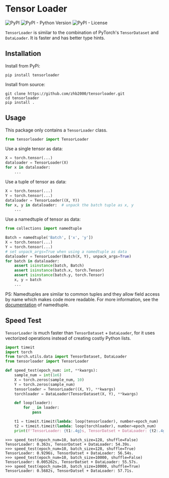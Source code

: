 # Tensor Loader

![PyPI](https://img.shields.io/pypi/v/tensorloader?logo=pypi&logoColor=white) ![PyPI - Python Version](https://img.shields.io/pypi/pyversions/tensorloader?logo=python&logoColor=white) ![PyPI - License](https://img.shields.io/pypi/l/tensorloader)

`TensorLoader` is similar to the combination of PyTorch's `TensorDataset` and `DataLoader`. It is faster and has better type hints.

## Installation

Install from PyPi:

```shell
pip install tensorloader
```

Install from source:

```shell
git clone https://github.com/zhb2000/tensorloader.git
cd tensorloader
pip install .
```

## Usage

This package only contains a `TensorLoader` class.

```python
from tensorloader import TensorLoader
```

Use a single tensor as data:

```python
X = torch.tensor(...)
dataloader = TensorLoader(X)
for x in dataloader:
    ...
```

Use a tuple of tensor as data:

```python
X = torch.tensor(...)
Y = torch.tensor(...)
dataloader = TensorLoader((X, Y))
for x, y in dataloader:  # unpack the batch tuple as x, y
    ...
```

Use a namedtuple of tensor as data:

```python
from collections import namedtuple

Batch = namedtuple('Batch', ['x', 'y'])
X = torch.tensor(...)
Y = torch.tensor(...)
# set unpack_args=True when using a namedtuple as data
dataloader = TensorLoader(Batch(X, Y), unpack_args=True)
for batch in dataloader:
    assert isinstance(batch, Batch)
    assert isinstance(batch.x, torch.Tensor)
    assert isinstance(batch.y, torch.Tensor)
    x, y = batch
    ...
```

PS: Namedtuples are similar to common tuples and they allow field access by name which makes code more readable. For more information, see the [documentation](https://docs.python.org/3/library/collections.html#collections.namedtuple) of namedtuple.

## Speed Test

`TensorLoader` is much faster than `TensorDataset` + `DataLoader`, for it uses vectorized operations instead of creating costly Python lists.

```python
import timeit
import torch
from torch.utils.data import TensorDataset, DataLoader
from tensorloader import TensorLoader

def speed_test(epoch_num: int, **kwargs):
    sample_num = int(1e6)
    X = torch.zeros(sample_num, 10)
    Y = torch.zeros(sample_num)
    tensorloader = TensorLoader((X, Y), **kwargs)
    torchloader = DataLoader(TensorDataset(X, Y), **kwargs)

    def loop(loader):
        for _ in loader:
            pass

    t1 = timeit.timeit(lambda: loop(tensorloader), number=epoch_num)
    t2 = timeit.timeit(lambda: loop(torchloader), number=epoch_num)
    print(f'TensorLoader: {t1:.4g}s, TensorDatset + DataLoader: {t2:.4g}s.')
```

```
>>> speed_test(epoch_num=10, batch_size=128, shuffle=False)
TensorLoader: 0.363s, TensorDatset + DataLoader: 54.39s.
>>> speed_test(epoch_num=10, batch_size=128, shuffle=True)
TensorLoader: 0.9296s, TensorDatset + DataLoader: 56.54s.
>>> speed_test(epoch_num=10, batch_size=10000, shuffle=False)
TensorLoader: 0.005262s, TensorDatset + DataLoader: 55.57s.
>>> speed_test(epoch_num=10, batch_size=10000, shuffle=True)
TensorLoader: 0.5682s, TensorDatset + DataLoader: 57.71s.
```
